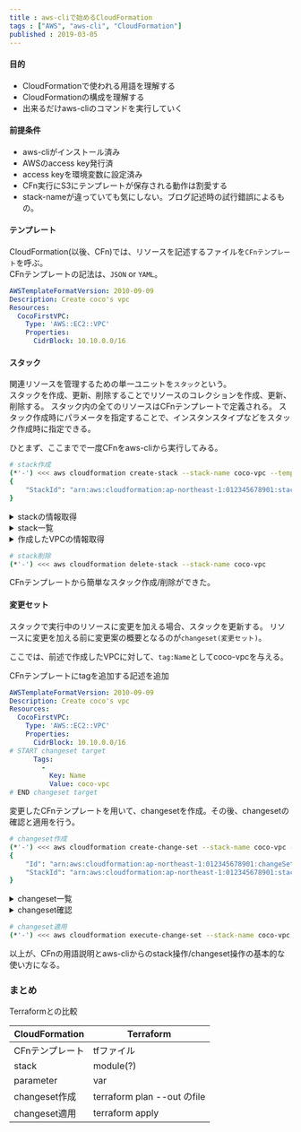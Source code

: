 ```yaml
---
title : aws-cliで始めるCloudFormation
tags : ["AWS", "aws-cli", "CloudFormation"]
published : 2019-03-05
---
```


#### 目的

- CloudFormationで使われる用語を理解する
- CloudFormationの構成を理解する
- 出来るだけaws-cliのコマンドを実行していく

<!--more-->

#### 前提条件

- aws-cliがインストール済み
- AWSのaccess key発行済
- access keyを環境変数に設定済み
- CFn実行にS3にテンプレートが保存される動作は割愛する
- stack-nameが違っていても気にしない。ブログ記述時の試行錯誤によるもの。

#### テンプレート

CloudFormation(以後、CFn)では、リソースを記述するファイルを`CFnテンプレート`を呼ぶ。  
CFnテンプレートの記法は、`JSON` or `YAML`。

```yaml:example.yaml
AWSTemplateFormatVersion: 2010-09-09
Description: Create coco's vpc
Resources:
  CocoFirstVPC:
    Type: 'AWS::EC2::VPC'
    Properties: 
      CidrBlock: 10.10.0.0/16
```


#### スタック

関連リソースを管理するための単一ユニットを`スタック`という。  
スタックを作成、更新、削除することでリソースのコレクションを作成、更新、削除する。
スタック内の全てのリソースはCFnテンプレートで定義される。
スタック作成時にパラメータを指定することで、インスタンスタイプなどをスタック作成時に指定できる。

ひとまず、ここまでで一度CFnをaws-cliから実行してみる。
```bash
# stack作成
(*'-') <<< aws cloudformation create-stack --stack-name coco-vpc --template-body file://./example.yaml
{
    "StackId": "arn:aws:cloudformation:ap-northeast-1:012345678901:stack/coco-vpc/4a6f6260-3f09-11e9-a59f-066cec78e1f8"
}
```
</details>

<details>
<summary>stackの情報取得</summary>
```bash
(*'-') <<< aws cloudformation describe-stacks
{
    "Stacks": [
        {
            "StackId": "arn:aws:cloudformation:ap-northeast-1:012345678901:stack/coco-vpc/4a6f6260-3f09-11e9-a59f-066cec78e1f8",
            "StackName": "coco-vpc",
            "Description": "Create coco's vpc",
            "CreationTime": "2019-03-05T05:41:14.771Z",
            "RollbackConfiguration": {},
            "StackStatus": "CREATE_COMPLETE",
            "DisableRollback": false,
            "NotificationARNs": [],
            "Tags": [],
            "DriftInformation": {
                "StackDriftStatus": "NOT_CHECKED"
            }
        }
    ]
}
```
</details>

<details>
<summary>stack一覧</summary>
```bash
(*'-') <<< aws cloudformation list-stacks
{
    "StackSummaries": [
        {
            "StackId": "arn:aws:cloudformation:ap-northeast-1:012345678901:stack/coco-vpc/4a6f6260-3f09-11e9-a59f-066cec78e1f8",
            "StackName": "coco-vpc",
            "TemplateDescription": "Create coco's vpc",
            "CreationTime": "2019-03-05T05:41:14.771Z",
            "LastUpdatedTime": "2019-03-05T06:52:30.668Z",
            "DeletionTime": "2019-03-05T06:56:27.631Z",
            "StackStatus": "DELETE_COMPLETE",
            "DriftInformation": {
                "StackDriftStatus": "NOT_CHECKED"
            }
        }
    ]
}
```
</details>

<details>
<summary>作成したVPCの情報取得</summary>
```bash
(*'-') <<< aws ec2 describe-vpcs
{
    "Vpcs": [
        {
            "CidrBlock": "10.10.0.0/16",
            "DhcpOptionsId": "dopt-6d45040a",
            "State": "available",
            "VpcId": "vpc-0ff5de1320b84a7a0",
            "OwnerId": "012345678901",
            "InstanceTenancy": "default",
            "CidrBlockAssociationSet": [
                {
                    "AssociationId": "vpc-cidr-assoc-0cb726d4c403e6aa6",
                    "CidrBlock": "10.10.0.0/16",
                    "CidrBlockState": {
                        "State": "associated"
                    }
                }
            ],
            "IsDefault": false,
            "Tags": [
                {
                    "Key": "aws:cloudformation:stack-name",
                    "Value": "coco-vpc"
                },
                {
                    "Key": "aws:cloudformation:stack-id",
                    "Value": "arn:aws:cloudformation:ap-northeast-1:012345678901:stack/coco-vpc/4a6f6260-3f09-11e9-a59f-066cec78e1f8"
                },
                {
                    "Key": "aws:cloudformation:logical-id",
                    "Value": "CocoFirstVPC"
                }
            ]
        }
    ]
}
```
</details>

```bash
# stack削除
(*'-') <<< aws cloudformation delete-stack --stack-name coco-vpc
```

CFnテンプレートから簡単なスタック作成/削除ができた。


#### 変更セット
スタックで実行中のリソースに変更を加える場合、スタックを更新する。
リソースに変更を加える前に変更案の概要となるのが`changeset(変更セット)`。

ここでは、前述で作成したVPCに対して、`tag:Name`としてcoco-vpcを与える。

CFnテンプレートにtagを追加する記述を追加
```yaml
AWSTemplateFormatVersion: 2010-09-09
Description: Create coco's vpc
Resources:
  CocoFirstVPC:
    Type: 'AWS::EC2::VPC'
    Properties: 
      CidrBlock: 10.10.0.0/16
# START changeset target
      Tags:
        -
          Key: Name
          Value: coco-vpc
# END changeset target
```

変更したCFnテンプレートを用いて、changesetを作成。その後、changesetの確認と適用を行う。

```bash
# changeset作成
(*'-') <<< aws cloudformation create-change-set --stack-name coco-vpc --change-set-name first-changeset --template-body file://./example.yaml
{
    "Id": "arn:aws:cloudformation:ap-northeast-1:012345678901:changeSet/first-changeset/8c6d9520-df98-4fae-b00c-28c0267703fc",
    "StackId": "arn:aws:cloudformation:ap-northeast-1:012345678901:stack/coco-vpc/4a6f6260-3f09-11e9-a59f-066cec78e1f8"
}
```

<details>
<summary>changeset一覧</summary>
```bash
(*'-') <<< aws cloudformation list-change-sets --stack-name coco-vpc
{
    "Summaries": [
        {
            "StackId": "arn:aws:cloudformation:ap-northeast-1:012345678901:stack/coco-vpc/4a6f6260-3f09-11e9-a59f-066cec78e1f8",
            "StackName": "coco-vpc",
            "ChangeSetId": "arn:aws:cloudformation:ap-northeast-1:012345678901:changeSet/first-changeset/8c6d9520-df98-4fae-b00c-28c0267703fc",
            "ChangeSetName": "first-changeset",
            "ExecutionStatus": "AVAILABLE",
            "Status": "CREATE_COMPLETE",
            "CreationTime": "2019-03-05T06:45:17.395Z"
        }
    ]
}
```
</details>

<details>
<summary>changeset確認</summary>
```bash
(*'-') <<< aws cloudformation describe-change-set --stack-name coco-vpc --change-set-name first-changeset
{
    "Changes": [
        {
            "Type": "Resource",
            "ResourceChange": {
                "Action": "Modify",
                "LogicalResourceId": "CocoFirstVPC",
                "PhysicalResourceId": "vpc-0ff5de1320b84a7a0",
                "ResourceType": "AWS::EC2::VPC",
                "Replacement": "False",
                "Scope": [
                    "Tags"
                ],
                "Details": [
                    {
                        "Target": {
                            "Attribute": "Tags",
                            "RequiresRecreation": "Never"
                        },
                        "Evaluation": "Static",
                        "ChangeSource": "DirectModification"
                    }
                ]
            }
        }
    ],
    "ChangeSetName": "first-changeset",
    "ChangeSetId": "arn:aws:cloudformation:ap-northeast-1:012345678901:changeSet/first-changeset/8c6d9520-df98-4fae-b00c-28c0267703fc",
    "StackId": "arn:aws:cloudformation:ap-northeast-1:012345678901:stack/coco-vpc/4a6f6260-3f09-11e9-a59f-066cec78e1f8",
    "StackName": "coco-vpc",
    "Description": null,
    "Parameters": null,
    "CreationTime": "2019-03-05T06:45:17.395Z",
    "ExecutionStatus": "AVAILABLE",
    "Status": "CREATE_COMPLETE",
    "StatusReason": null,
    "NotificationARNs": [
        "arn:aws:sns:ap-northeast-1:012345678901:slack"
    ],
    "RollbackConfiguration": {
        "RollbackTriggers": []
    },
    "Capabilities": [],
    "Tags": null
}
```
</details>

```bash
# changeset適用
(*'-') <<< aws cloudformation execute-change-set --stack-name coco-vpc --change-set-name first-changeset
```

以上が、CFnの用語説明とaws-cliからのstack操作/changeset操作の基本的な使い方になる。

### まとめ

Terraformとの比較

| CloudFormation  | Terraform                         |
|-----------------|-----------------------------------|
| CFnテンプレート | tfファイル                        |
| stack           | module(?)                         |
| parameter       | var                               |
| changeset作成   | terraform plan --out <file>のfile |
| changeset適用   | terraform apply <file>            |


